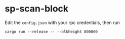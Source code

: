 # sp-scan-block

Edit the `config.json` with your rpc credentials, then run

```
cargo run --release -- --blkheight 800000
```
